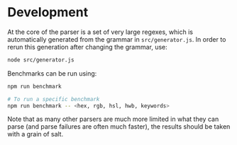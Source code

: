 # Development

At the core of the parser is a set of very large regexes, which is automatically
generated from the grammar in `src/generator.js`. In order to rerun this
generation after changing the grammar, use:

```bash
node src/generator.js
```

Benchmarks can be run using:

```bash
npm run benchmark

# To run a specific benchmark
npm run benchmark -- <hex, rgb, hsl, hwb, keywords>
```

Note that as many other parsers are much more limited in what they can parse
(and parse failures are often much faster), the results should be taken with a
grain of salt.

